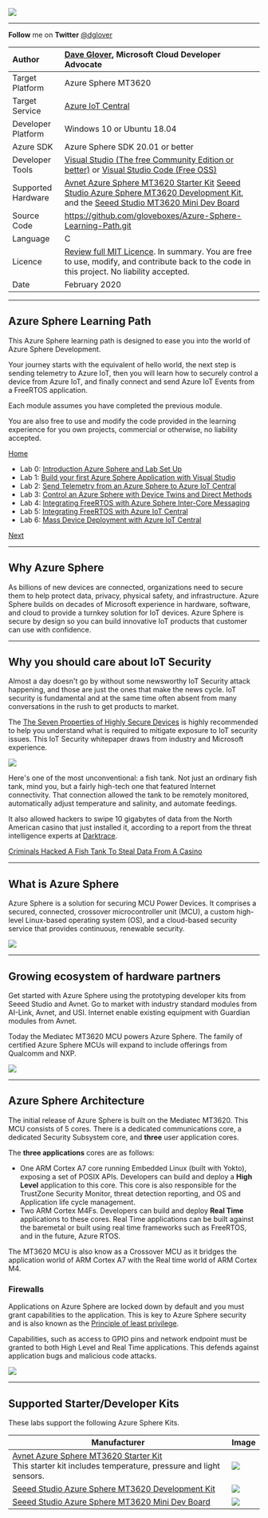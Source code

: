 
![](zdocs/resources/azure-sphere-learning-path.png)

---

**Follow** me on **Twitter** [@dglover](https://twitter.com/dglover)

|Author|[Dave Glover](https://developer.microsoft.com/en-us/advocates/dave-glover?WT.mc_id=github-blog-dglover), Microsoft Cloud Developer Advocate |
|:----|:---|
|Target Platform | Azure Sphere MT3620 |
|Target Service | [Azure IoT Central](https://azure.microsoft.com/services/iot-central/?WT.mc_id=github-blog-dglover) |
|Developer Platform | Windows 10 or Ubuntu 18.04 |
|Azure SDK | Azure Sphere SDK 20.01 or better |
|Developer Tools| [Visual Studio (The free Community Edition or better)](https://visualstudio.microsoft.com/vs/?WT.mc_id=github-blog-dglover) or [Visual Studio Code (Free OSS)](https://code.visualstudio.com?WT.mc_id=github-blog-dglover)|
|Supported Hardware | [Avnet Azure Sphere MT3620 Starter Kit](https://www.avnet.com/shop/us/products/avnet-engineering-services/aes-ms-mt3620-sk-g-3074457345636825680) [Seeed Studio Azure Sphere MT3620 Development Kit](https://www.seeedstudio.com/Azure-Sphere-MT3620-Development-Kit-US-Version-p-3052.html), and the [Seeed Studio MT3620 Mini Dev Board](https://www.seeedstudio.com/MT3620-Mini-Dev-Board-p-2919.html) |
|Source Code | https://github.com/gloveboxes/Azure-Sphere-Learning-Path.git |
|Language| C|
|Licence | [Review full MIT Licence](LICENSE). In summary. You are free to use, modify, and contribute back to the code in this project. No liability accepted.
|Date| February  2020|

---

## Azure Sphere Learning Path

This Azure Sphere learning path is designed to ease you into the world of Azure Sphere Development.

Your journey starts with the equivalent of hello world, the next step is sending telemetry to Azure IoT, then you will learn how to securely control a device from Azure IoT, and finally connect and send Azure IoT Events from a FreeRTOS application.

Each module assumes you have completed the previous module.

You are also free to use and modify the code provided in the learning experience for you own projects, commercial or otherwise, no liability accepted.

[Home](https://gloveboxes.github.io/Azure-Sphere-Learning-Path/)

* Lab 0: [Introduction Azure Sphere and Lab Set Up](zdocs/Lab_0_Introduction_and_Lab_Set_Up/README.md)
* Lab 1: [Build your first Azure Sphere Application with Visual Studio](zdocs/Lab_1_Visual_Studio_and_Azure_Sphere/README.md)
* Lab 2: [Send Telemetry from an Azure Sphere to Azure IoT Central](zdocs/Lab_2_Send_Telemetry_to_Azure_IoT_Central/README.md)
* Lab 3: [Control an Azure Sphere with Device Twins and Direct Methods](zdocs/Lab_3_Control_Device_with_Device_Twins_and_Direct_Methods/README.md)
* Lab 4: [Integrating FreeRTOS with Azure Sphere Inter-Core Messaging](zdocs/Lab_4_FreeRTOS_and_Inter-Core_Messaging/README.md)
* Lab 5: [Integrating FreeRTOS with Azure IoT Central](zdocs/Lab_5_FreeRTOS_and_Azure_IoT_Central/README.md)
* Lab 6: [Mass Device Deployment with Azure IoT Central](zdocs/Lab_6_Mass_Device_Deployment/README.md)

[Next](docs/Lab_0_Introduction_and_Lab_Set_Up/README.md)

---

## Why Azure Sphere

As billions of new devices are connected, organizations need to secure them to help protect data, privacy, physical safety, and infrastructure. Azure Sphere builds on decades of Microsoft experience in hardware, software, and cloud to provide a turnkey solution for IoT devices. Azure Sphere is secure by design so you can build innovative IoT products that customer can use with confidence.

---

## Why you should care about IoT Security

Almost a day doesn't go by without some newsworthy IoT Security attack happening, and those are just the ones that make the news cycle. IoT security is fundamental and at the same time often absent from many conversations in the rush to get products to market.

The [The Seven Properties of Highly Secure Devices](https://www.microsoft.com/en-us/research/wp-content/uploads/2017/03/SevenPropertiesofHighlySecureDevices.pdf) is highly recommended to help you understand what is required to mitigate exposure to IoT security issues. This IoT Security whitepaper draws from industry and Microsoft experience.

![](zdocs/resources/fish-tank.jpg)

Here's one of the most unconventional: a fish tank. Not just an ordinary fish tank, mind you, but a fairly high-tech one that featured Internet connectivity. That connection allowed the tank to be remotely monitored, automatically adjust temperature and salinity, and automate feedings.

It also allowed hackers to swipe 10 gigabytes of data from the North American casino that just installed it, according to a report from the threat intelligence experts at [Darktrace](http://www.darktrace.com/).

[Criminals Hacked A Fish Tank To Steal Data From A Casino](https://www.forbes.com/sites/leemathews/2017/07/27/criminals-hacked-a-fish-tank-to-steal-data-from-a-casino/#46045c1d32b9)

---

## What is Azure Sphere

Azure Sphere is a solution for securing MCU Power Devices. It comprises a secured, connected, crossover microcontroller unit (MCU), a custom high-level Linux-based operating system (OS), and a cloud-based security service that provides continuous, renewable security.

![](zdocs/resources/azure-sphere-end-to-end.png)

---

## Growing ecosystem of hardware partners

Get started with Azure Sphere using the prototyping developer kits from Seeed Studio and Avnet. Go to market with industry standard modules from AI-Link, Avnet, and USI. Internet enable  existing equipment with Guardian modules from Avnet.

Today the Mediatec MT3620 MCU powers Azure Sphere. The family of certified Azure Sphere MCUs will expand to include offerings from Qualcomm and NXP.

![](zdocs/resources/azure-sphere.png)

---

## Azure Sphere Architecture

The initial release of Azure Sphere is built on the Mediatec MT3620. This MCU consists of 5 cores. There is a dedicated communications core, a dedicated Security Subsystem core, and **three** user application cores.

The **three applications** cores are as follows:

* One ARM Cortex A7 core running Embedded Linux (built with Yokto), exposing a set of POSIX APIs. Developers can build and deploy a **High Level** application to this core. This core is also responsible for the TrustZone Security Monitor, threat detection reporting, and OS and Application life cycle management.
* Two ARM Cortex M4Fs. Developers can build and deploy **Real Time** applications to these cores. Real Time applications can be built against the baremetal or built using  real time frameworks such as FreeRTOS, and in the future, Azure RTOS.

The MT3620 MCU is also know as a Crossover MCU as it bridges the application world of ARM Cortex A7 with the Real time world of ARM Cortex M4.

### Firewalls

Applications on Azure Sphere are locked down by default and you must grant capabilities to the application. This is key to Azure Sphere security and is also known as the [Principle of least privilege](https://en.wikipedia.org/wiki/Principle_of_least_privilege).

Capabilities, such as access to GPIO pins and network endpoint must be granted to both High Level and Real Time applications. This defends against application bugs and malicious code attacks.

![](zdocs/resources/azure-sphere-architecture.png)

---

## Supported Starter/Developer Kits

These labs support the following Azure Sphere Kits.

| Manufacturer | Image |
|---|---|
| [Avnet Azure Sphere MT3620 Starter Kit](https://www.avnet.com/shop/us/products/avnet-engineering-services/.aes-ms-mt3620-sk-g-3074457345636825680/) <br/>This starter kit includes temperature, pressure and light sensors. | ![](zdocs/resources/avnet-azure-sphere.jpg)|
| [Seeed Studio Azure Sphere MT3620 Development Kit](http://wiki.seeedstudio.com/Azure_Sphere_MT3620_Development_Kit/) | ![](zdocs/resources/seeed-studio-azure-sphere.png) |
| [Seeed Studio Azure Sphere MT3620 Mini Dev Board]() | ![](zdocs/resources/seeed-studio-azure-sphere-mini.png) |


<!-- ![](zdocs/resources/seeed-studio-azure-sphere.png)

The Labs also includes support for the [Seeed Studio Grove Shield](https://www.seeedstudio.com/MT3620-Grove-Shield.html), and the [Grove Temperature and Humidity (SHT31)](https://www.seeedstudio.com/Grove-Temperature-Humidity-Sensor-SHT31.html) sensor. Support for the SHT31 Grove sensor needs to be enabled from the app_manifest.json *cmdargs* property.

![](zdocs/resources/seeed-studio-grove.png) -->

<!-- ![](zdocs/resources/azure-sphere-parts-list.png) -->

<!-- ### Avnet Azure Sphere MT3620 Starter Kit

There Avnet board includes Temperature and Humidity Sensors.

![](zdocs/resources/avnet-azure-sphere.jpg) -->


<!-- This Learning Path requires either a Azure Sphere Developer kit from  or [Avnet](https://www.avnet.com/shop/us/products/avnet-engineering-services/aes-ms-mt3620-sk-g-3074457345636825680/). -->


